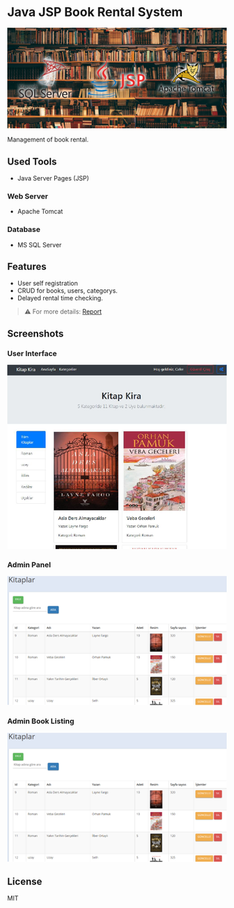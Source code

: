 # Java JSP Book Rental System
<img src="./images/banner.png"/>

Management of book rental.

## Used Tools
- Java Server Pages (JSP)
### Web Server
- Apache Tomcat
### Database
- MS SQL Server 

## Features
- User self registration
- CRUD for books, users, categorys.
- Delayed rental time checking.

> ⚠️ For more details: [Report](./report.pdf)

## Screenshots
### User Interface
<p align="center">
  <img src="./images/3.png"/> 
</p>

### Admin Panel
<p align="center">
  <img src="./images/2.png"/>
</p>

### Admin Book Listing 
<p align="center">
  <img src="./images/2.png"/>
</p>

## License
MIT
